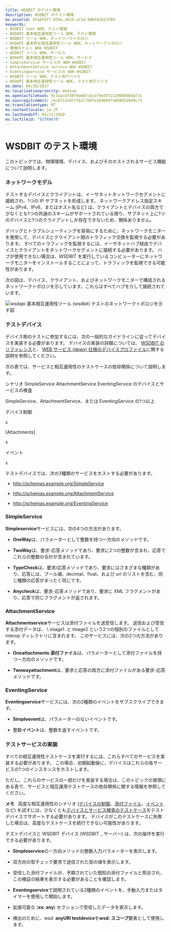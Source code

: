 ```yaml
---
title: WSDBIT のテスト環境
description: WSDBIT のテスト環境
ms.assetid: 6fa6f6f7-859a-4424-a71d-600f82b23f89
keywords:
- WSDBIT tool WDK、テスト環境
- WSDAPI 基本相互運用性ツール WDK、テスト環境
- WSDBIT ツール WDK、ネットワークトポロジ
- WSDAPI 基本的な相互運用性ツール WDK、ネットワークトポロジ
- 環境のテスト WDK WSDBIT
- WSDBIT ツール WDK、サービス
- WSDAPI 基本相互運用性ツール WDK、サービス
- SimpleService サービスの WDK WSDBIT
- AttachmentService service WDK WSDBIT
- EventingService サービスの WDK WSDBIT
- WSDBIT ツール WDK、テスト用デバイス
- WSDAPI 基本相互運用性ツール WDK, テスト用デバイス
ms.date: 04/20/2017
ms.localizationpriority: medium
ms.openlocfilehash: 9c7aac8738f9a687cbce79e35721290089bb873c
ms.sourcegitcommit: cbcb712a9f1f62c7d67e1b98097a0d8d24bd0c71
ms.translationtype: MT
ms.contentlocale: ja-JP
ms.lasthandoff: 05/21/2020
ms.locfileid: "83769670"
---
```

# <a name="wsdbit-testing-environment"></a>WSDBIT のテスト環境


このトピックでは、物理環境、デバイス、およびそのホストされるサービス機能について説明します。

### <a name="span-idnetwork_modelspanspan-idnetwork_modelspannetwork-model"></a><span id="network_model"></span><span id="NETWORK_MODEL"></span>ネットワークモデル

テストするデバイスとクライアントは、イーサネットネットワークセグメントに接続され、1つの IP サブネットを形成します。 ネットワークアドレス指定スキーム (IPv4、IPv6、またはホスト名など) は、クライアントとデバイスの両方で少なくとも1つの共通のスキームがサポートされている限り、サブネット上に1つのデバイスと1つのクライアントしか存在できないため、関係ありません。

デバッグとトラブルシューティングを容易にするために、ネットワークモニターを使用して、デバイスとクライアント間のトラフィック交換を監視する必要があります。 すべてのトラフィックを監視するには、イーサネットハブ経由でデバイスとクライアントをネットワークセグメントに接続する必要があります。 ハブが使用できない場合は、WSDBIT を実行しているコンピューターにネットワークモニターをインストールすることによって、トラフィックを監視できる可能性があります。

次の図は、デバイス、クライアント、およびネットワークモニターで構成されるネットワークトポロジを示しています。これらはすべてハブを介して接続されています。

![wsdapi 基本相互運用性ツール (wsdbit) テストのネットワークトポロジを示す図](images/wsdbit1.png)

### <a name="span-idtest_devicespanspan-idtest_devicespantest-device"></a><span id="test_device"></span><span id="TEST_DEVICE"></span>テストデバイス

デバイス側のテストに参加するには、次の一般的なガイドラインに従ってデバイスを実装する必要があります。 デバイスの実装の詳細については、 [WSDBIT のリファレンス](wsdbit-reference.md)と、 [WEB サービス (dpws) 仕様のデバイスプロファイル](http://schemas.xmlsoap.org/ws/2006/02/devprof/)に関する説明を参照してください。

次の表では、サービスと相互運用性のテストケースの依存関係について説明します。

シナリオ SimpleService AttachmentService EventingService のデバイスとサービスの検査

SimpleService、AttachmentService、または EventingService の1つ以上

デバイス制御

x

[Attachments]

x

イベント

x

 

テストデバイスでは、次の3種類のサービスをホストする必要があります。

-   http://schemas.example.org/SimpleService

-   http://schemas.example.org/AttachmentService

-   http://schemas.example.org/EventingService

### <a name="span-idsimpleservicespanspan-idsimpleservicespansimpleservice"></a><span id="simpleservice"></span><span id="SIMPLESERVICE"></span>SimpleService

**Simpleservice**サービスには、次の4つの方法があります。

-   **OneWay**は、パラメーターとして整数を持つ一方向のメソッドです。

-   **TwoWay**は、要求-応答メソッドであり、要求に2つの整数が含まれ、応答でこれらの整数の合計が含まれています。

-   **TypeCheck**は、要求/応答メソッドであり、要求にはさまざまな種類があり、応答には、ブール値、decimal、float、および url のリストを含む、同じ種類の応答がまったく同じです。

-   **Anycheck**は、要求-応答メソッドであり、要求に XML フラグメントがあり、応答で同じフラグメントが返されます。

### <a name="span-idattachmentservicespanspan-idattachmentservicespanattachmentservice"></a><span id="attachmentservice"></span><span id="ATTACHMENTSERVICE"></span>AttachmentService

**Attachmentservice**サービスは添付ファイルを送受信します。 送信および受信する添付データは、 \\ image1. と Image2 という2つの個別のファイルとして interop ディレクトリに含まれます。 このサービスには、次の2つの方法があります。

-   **Oneattachments 添付ファイル**は、パラメーターとして添付ファイルを持つ一方向のメソッドです。

-   **Twowayattachment**は、要求と応答の両方に添付ファイルがある要求-応答メソッドです。

### <a name="span-ideventingservicespanspan-ideventingservicespaneventingservice"></a><span id="eventingservice"></span><span id="EVENTINGSERVICE"></span>EventingService

**Eventingservice**サービスには、次の2種類のイベントをサブスクライブできます。

-   **Simpleevent**は、パラメーターのないイベントです。

-   整数**イベント**は、整数を返すイベントです。

### <a name="span-idimplementing_test_servicesspanspan-idimplementing_test_servicesspanimplementing-test-services"></a><span id="implementing_test_services"></span><span id="IMPLEMENTING_TEST_SERVICES"></span>テストサービスの実装

すべての相互運用性テストケースを実行するには、これらすべてのサービスを実装する必要があります。 この場合、初期起動後に、デバイスはこれらの各サービスの1つのインスタンスをホストします。

ただし、これらのサービスの一部だけを実装する場合は、このトピックの冒頭にある表で、サービスと相互運用テストケースの依存関係に関する情報を参照してください。

**メモ**   高度な相互運用性のシナリオ ([デバイスの制御](device-control-scenarios.md)、[添付ファイル](attachments-scenarios.md)、[イベント](eventing-scenarios.md)など) を試すには、少なくとも[デバイスとサービス検査のテストケース](device-and-service-inspection-scenarios.md)をテストデバイスでサポートする必要があります。 デバイスがこのテストケースに失敗した場合は、高度なテストケースを続行できない可能性があります。

 

テストデバイスと WSDBIT デバイス (WSDBIT \_ サーバー) は、次の操作を実行できる必要があります。

-   **Simpleservice**の一方向メソッドの整数入力パラメーターを表示します。

-   双方向の型チェック要求で送信された型の値を表示します。

-   受信した添付ファイルが、予期されていた既知の添付ファイルと照合され、この検証の結果を表示する必要があることを確認します。

-   **Eventingservice**で説明されている2種類のイベントを、手動入力またはタイマーを使用して開始します。

-   拡張可能な (**xs: any**) セクションで受信したデータを表示します。

-   検出のために、wsd: **anyURI testdevice**を**wsd: スコープ**要素として使用します。

 

 





